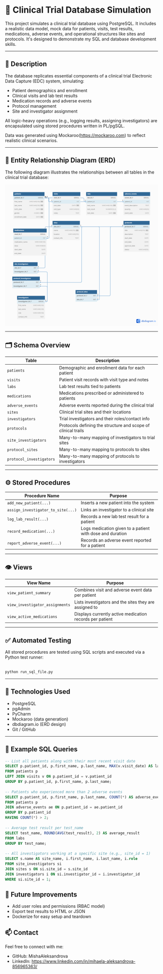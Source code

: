 # 🧪 Clinical Trial Database Simulation

This project simulates a clinical trial database using PostgreSQL. It includes a realistic data model, mock data for patients, visits, test results, medications, adverse events, and operational structures like sites and protocols. It's designed to demonstrate my SQL and database development skills.

---

## 🧠 Description

The database replicates essential components of a clinical trial Electronic Data Capture (EDC) system, simulating:

- Patient demographics and enrollment
- Clinical visits and lab test results
- Medication records and adverse events
- Protocol management
- Site and investigator assignment

All logic-heavy operations (e.g., logging results, assigning investigators) are encapsulated using stored procedures written in PL/pgSQL.

Data was generated using Mockaroo(https://mockaroo.com) to reflect realistic clinical scenarios.

---

## 🧭 Entity Relationship Diagram (ERD)

The following diagram illustrates the relationships between all tables in the clinical trial database:

![ERD Diagram](assets/erd-diagram.png)

---

## 🗂 Schema Overview

| Table                    | Description                                                   |
|--------------------------|---------------------------------------------------------------|
| `patients`               | Demographic and enrollment data for each patient              |
| `visits`                 | Patient visit records with visit type and notes               |
| `labs`                   | Lab test results tied to patients                             |
| `medications`            | Medications prescribed or administered to patients            |
| `adverse_events`         | Adverse events reported during the clinical trial             |
| `sites`                  | Clinical trial sites and their locations                      |
| `investigators`          | Trial investigators and their roles/contact info              |
| `protocols`              | Protocols defining the structure and scope of clinical trails |
| `site_investigators`     | Many-to-many mapping of investigators to trial sites          |
| `protocol_sites`         | Many-to-many mapping to protocols to sites                    |
| `protocol_investigators` | Many-to-many mapping of protocols to investigators            |

---

## ⚙️ Stored Procedures

| Procedure Name                  | Purpose                                                                 |
|---------------------------------|-------------------------------------------------------------------------|
| `add_new_patient(...)`          | Inserts a new patient into the system                                  |
| `assign_investigator_to_site(...)` | Links an investigator to a clinical site                           |
| `log_lab_result(...)`           | Records a new lab test result for a patient                            |
| `record_medication(...)`        | Logs medication given to a patient with dose and duration              |
| `report_adverse_event(...)`     | Records an adverse event reported for a patient                        |

---
## 👁 Views

| View Name                   | Purpose                                                                 |
|----------------------------|-------------------------------------------------------------------------|
| `view_patient_summary`     | Combines visit and adverse event data per patient                       |
| `view_investigator_assignments` | Lists investigators and the sites they are assigned to             |
| `view_active_medications`  | Displays currently active medication records per patient                |
---

## ✅ Automated Testing

All stored procedures are tested using SQL scripts and executed via a Python test runner:
```bash

python run_sql_file.py
````
---

## 🧪 Technologies Used

- PostgreSQL
- pgAdmin
- PyCharm
- Mockaroo (data generation)
- dbdiagram.io (ERD design)
- Git / GitHub

---

## 🧠 Example SQL Queries

```sql
-- List all patients along with their most recent visit date
SELECT p.patient_id, p.first_name, p.last_name, MAX(v.visit_date) AS last_visit
FROM patients p
LEFT JOIN visits v ON p.patient_id = v.patient_id
GROUP BY p.patient_id, p.first_name, p.last_name;
    
-- Patients who experienced more than 2 adverse events
SELECT p.patient_id, p.first_name, p.last_name, COUNT(*) AS adverse_event_count
FROM patients p
JOIN adverse_events ae ON p.patient_id = ae.patient_id
GROUP BY p.patient_id
HAVING COUNT(*) > 2;

-- Average test result per test_name
SELECT test_name, ROUND(AVG(test_result), 2) AS average_result
FROM labs
GROUP BY test_name;

-- All investigators working at a specific site (e.g., site_id = 1)
SELECT s.name AS site_name, i.first_name, i.last_name, i.role
FROM site_investigators si
JOIN sites s ON si.site_id = s.site_id
JOIN investigators i ON si.investigator_id = i.investigator_id
WHERE si.site_id = 1;

```

## 🚀 Future Improvements
- Add user roles and permissions (RBAC model)
- Export test results to HTML or JSON
- Dockerize for easy setup and teardown

## 📫 Contact
Feel free to connect with me:
- GitHub: MishaAleksandrova
- LinkedIn: https://www.linkedin.com/in/mihaela-aleksandrova-856965363/

